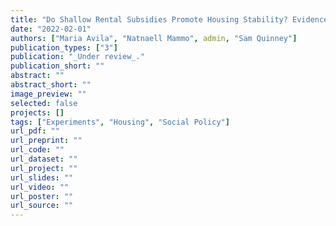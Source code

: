```yaml
---
title: "Do Shallow Rental Subsidies Promote Housing Stability? Evidence on Costs and Effects from DC's Shallow Flexible Rent Subsidy Program"
date: "2022-02-01"
authors: ["Maria Avila", "Natnaell Mammo", admin, "Sam Quinney"]
publication_types: ["3"]
publication: "_Under review_."
publication_short: ""
abstract: ""
abstract_short: ""
image_preview: ""
selected: false
projects: []
tags: ["Experiments", "Housing", "Social Policy"]
url_pdf: ""
url_preprint: ""
url_code: ""
url_dataset: ""
url_project: ""
url_slides: ""
url_video: ""
url_poster: ""
url_source: ""
---
```

